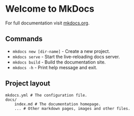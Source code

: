 # Welcome to MkDocs

For full documentation visit [mkdocs.org](https://www.mkdocs.org).

## Commands

-   `mkdocs new [dir-name]` - Create a new project.
-   `mkdocs serve` - Start the live-reloading docs server.
-   `mkdocs build` - Build the documentation site.
-   `mkdocs -h` - Print help message and exit.

## Project layout

    mkdocs.yml # The configuration file.
    docs/
        index.md # The documentation homepage.
        ... # Other markdown pages, images and other files.
